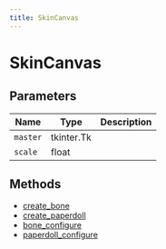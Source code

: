 ```yaml
---
title: SkinCanvas
---
```


# SkinCanvas

## Parameters

| Name   | Type  | Description |
| ------ | ----- | ----------- |
| `master` | tkinter.Tk    |             |
| `scale`  | float |             |

## Methods

- [create_bone](#create_bone)
- [create_paperdoll](#create_paperdoll)
- [bone_configure](#bone_configure)
- [paperdoll_configure](#paperdoll_configure)
